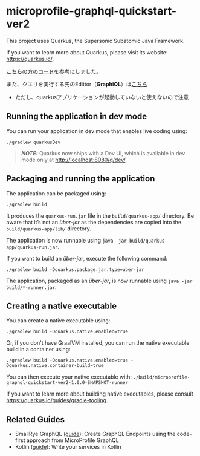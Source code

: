 # microprofile-graphql-quickstart-ver2

This project uses Quarkus, the Supersonic Subatomic Java Framework.

If you want to learn more about Quarkus, please visit its website: <https://quarkus.io/>.

[こちらの方のコード](https://github.com/treetips/kotlin-quarkus-multiproject-example/tree/main/graphql-server)を参考にしました。

また、クエリを実行する先のEdittor（**GraphiQL**）は[こちら](http://localhost:8080/q/graphql-ui/?query=%23%20Welcome%20to%20GraphiQL%0A%23%0A%23%20GraphiQL%20is%20an%20in-browser%20tool%20for%20writing%2C%20validating%2C%20and%0A%23%20testing%20GraphQL%20queries.%0A%23%0A%23%20Type%20queries%20into%20this%20side%20of%20the%20screen%2C%20and%20you%20will%20see%20intelligent%0A%23%20typeaheads%20aware%20of%20the%20current%20GraphQL%20type%20schema%20and%20live%20syntax%20and%0A%23%20validation%20errors%20highlighted%20within%20the%20text.%0A%23%0A%23%20GraphQL%20queries%20typically%20start%20with%20a%20%22%7B%22%20character.%20Lines%20that%20start%0A%23%20with%20a%20%23%20are%20ignored.%0A%23%0A%23%20An%20example%20GraphQL%20query%20might%20look%20like%3A%0A%23%0A%23%20%20%20%20%20%7B%0A%23%20%20%20%20%20%20%20field(arg%3A%20%22value%22)%20%7B%0A%23%20%20%20%20%20%20%20%20%20subField%0A%23%20%20%20%20%20%20%20%7D%0A%23%20%20%20%20%20%7D%0A%0A%23%20query%20allFilms%20%7B%0A%23%20%20%20allFilms%20%7B%0A%23%20%20%20%20%20title%0A%23%20%20%20%20%20%23%20director%0A%23%20%20%20%20%20releaseDate%0A%23%20%20%20%20%20%23%20episodeID%0A%23%20%20%20%7D%0A%23%20%7D%0A%0A%23%20query%20allFilms%20%7B%0A%23%20%20%20allFilms%20%7B%0A%23%20%20%20%20%20title%0A%23%20%20%20%20%20releaseDate%0A%23%20%20%20%7D%0A%23%20%7D%0A%0A%23%20query%20getFilm%20%7B%0A%23%20%20%20film(filmId%3A%201)%20%7B%0A%23%20%20%20%20%20title%0A%23%20%20%20%20%20director%0A%23%20%20%20%20%20releaseDate%0A%23%20%20%20%20%20episodeID%0A%23%20%20%20%7D%0A%23%20%7D%0A%0A%23%20query%20getFilms%20%7B%0A%23%20%20%20film0%3A%20film(filmId%3A%200)%20%7B%0A%23%20%20%20%20%20title%0A%23%20%20%20%20%20director%0A%23%20%20%20%20%20releaseDate%0A%23%20%20%20%20%20episodeID%0A%23%20%20%20%7D%0A%23%20%20%20film1%3A%20film(filmId%3A%201)%20%7B%0A%23%20%20%20%20%20title%0A%23%20%20%20%20%20director%0A%23%20%20%20%20%20releaseDate%0A%23%20%20%20%20%20episodeID%0A%23%20%20%20%7D%0A%23%20%7D%0A%0Aquery%20getFilmHeroes%20%7B%0A%20%20film(filmId%3A%201)%20%7B%0A%20%20%20%20title%0A%20%20%20%20director%0A%20%20%20%20releaseDate%0A%20%20%20%20episodeID%0A%20%20%20%20heroes%20%7B%0A%20%20%20%20%20%20name%0A%20%20%20%20%20%20height%0A%20%20%20%20%20%20mass%0A%20%20%20%20%20%20darkSide%0A%20%20%20%20%20%20lightSaber%0A%20%20%20%20%7D%0A%20%20%7D%0A%7D%0A%0A%23%0A%23%20Keyboard%20shortcuts%3A%0A%23%0A%23%20%20%20Prettify%20query%3A%20%20Shift-Ctrl-P%20(or%20press%20the%20prettify%20button)%0A%23%0A%23%20%20Merge%20fragments%3A%20%20Shift-Ctrl-M%20(or%20press%20the%20merge%20button)%0A%23%0A%23%20%20%20%20%20%20%20%20Run%20Query%3A%20%20Ctrl-Enter%20(or%20press%20the%20play%20button)%0A%23%0A%23%20%20%20%20Auto%20Complete%3A%20%20Ctrl-Space%20(or%20just%20start%20typing)%0A%23%0A%0A&operationName=getFilmHeroes)

* ただし、quarkusアプリケーションが起動していないと使えないので注意

## Running the application in dev mode

You can run your application in dev mode that enables live coding using:

```shell script
./gradlew quarkusDev
```

> **_NOTE:_**  Quarkus now ships with a Dev UI, which is available in dev mode only at <http://localhost:8080/q/dev/>.

## Packaging and running the application

The application can be packaged using:

```shell script
./gradlew build
```

It produces the `quarkus-run.jar` file in the `build/quarkus-app/` directory.
Be aware that it’s not an _über-jar_ as the dependencies are copied into the `build/quarkus-app/lib/` directory.

The application is now runnable using `java -jar build/quarkus-app/quarkus-run.jar`.

If you want to build an _über-jar_, execute the following command:

```shell script
./gradlew build -Dquarkus.package.jar.type=uber-jar
```

The application, packaged as an _über-jar_, is now runnable using `java -jar build/*-runner.jar`.

## Creating a native executable

You can create a native executable using:

```shell script
./gradlew build -Dquarkus.native.enabled=true
```

Or, if you don't have GraalVM installed, you can run the native executable build in a container using:

```shell script
./gradlew build -Dquarkus.native.enabled=true -Dquarkus.native.container-build=true
```

You can then execute your native executable with: `./build/microprofile-graphql-quickstart-ver2-1.0.0-SNAPSHOT-runner`

If you want to learn more about building native executables, please consult <https://quarkus.io/guides/gradle-tooling>.

## Related Guides

- SmallRye GraphQL ([guide](https://quarkus.io/guides/smallrye-graphql)): Create GraphQL Endpoints using the code-first approach from MicroProfile GraphQL
- Kotlin ([guide](https://quarkus.io/guides/kotlin)): Write your services in Kotlin
